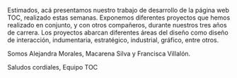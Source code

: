 
Estimados,
acá presentamos nuestro trabajo de desarrollo de la página web TOC, realizado estas semanas. Exponemos diferentes proyectos que hemos realizado en conjunto, y con otros compañeros, durante nuestros tres años de carrera. Los proyectos abarcan diferentes áreas del diseño como diseño de interacción, indumentaria, estratégico, industrial, gráfico, entre otros.

Somos Alejandra Morales, Macarena Silva y Francisca Villalón.

Saludos cordiales,
Equipo TOC
